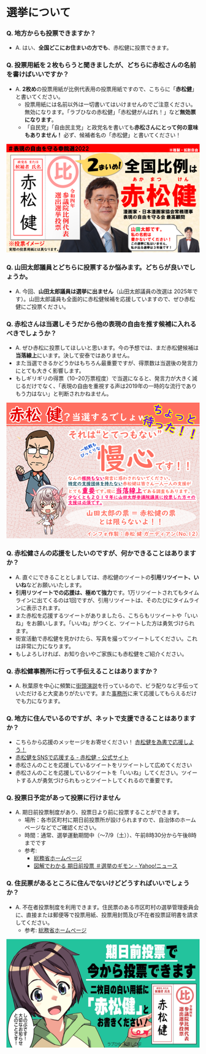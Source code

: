# 選挙について

### Q. 地方からも投票できますか？
- A. はい、**全国どこにお住まいの方でも**、赤松健に投票できます。

### Q. 投票用紙を２枚もらうと聞きましたが、どちらに赤松さんの名前を書けばいいですか？
- A. **2枚め**の投票用紙が比例代表用の投票用紙ですので、こちらに「**赤松健**」と書いてください。
  - 投票用紙には名前以外は一切書いてはいけませんのでご注意ください。無効になります。「ラブひなの赤松健」「赤松健がんばれ！」など**無効票になります**。
  - 「自民党」「自由民主党」と政党名を書いても**赤松さんにとって何の意味もありません！** 必ず、候補者名の「赤松健」と書いてください！

<img alt="投票方法" src="/assets/images/howtovote.png" width="600px">


### Q. 山田太郎議員とどちらに投票するか悩みます。どちらが良いでしょうか。
- A. 今回、**山田太郎議員は選挙に出ません**（山田太郎議員の改選は 2025年です）。山田太郎議員も全面的に赤松健候補を応援していますので、ぜひ赤松健にご投票ください。

### Q. 赤松さんは当選しそうだから他の表現の自由を推す候補に入れるべきでしょうか？
- A. ぜひ赤松に投票してほしいと思います。今の予想では、まだ赤松健候補は**当落線上**にいます。決して安泰ではありません。
- また当選できるかどうかはもちろん最重要ですが、得票数は当選後の発言力にとても大きく影響します。
- もしギリギリの得票（10−20万票程度）で当選になると、発言力が大きく減じるだけでなく、「表現の自由を重視する声は2019年の一時的な流行でありもう力はない」と判断されかねません。

![100万票目指せ](/assets/infographics/piro_02.png)

### Q. 赤松健さんの応援をしたいのですが、何かできることはありますか？
- A. 直ぐにできることとしましては、赤松健のツイートの**引用リツイート、いいね**などお願いいたします。
- **引用リツイートでの応援は、極めて強力**です。1万リツイートされてもタイムラインに出てくるのは1回ですが、引用リツイートは、そのたびにタイムラインに表示されます。
- また赤松を応援するツイートがありましたら、こちらもリツイートや「いいね」をお願いします。「いいね」がつくと、ツイートした方は勇気づけられます。
- 街宣活動で赤松健を見かけたら、写真を撮ってツイートしてください。これは非常に力になります。
- もしよろしければ、お知り合いやご家族にも赤松健をご紹介ください。

### Q. 赤松健事務所に行って手伝えることはありますか？
- A. 秋葉原を中心に頻繁に[街頭演説](#speech)を行っているので、ビラ配りなど手伝っていただけると大変ありがたいです。また[事務所](/index.html#office)に来て応援してもらえるだけでも力になります。

### Q. 地方に住んでいるのですが、ネットで支援できることはありますか？

- こちらから応援のメッセージをお寄せください！ [赤松健を為書で応援しよう！](https://kenakamatsu.etamegaki.com/)
- [赤松健をSNSで応援する \- 赤松健 \- 公式サイト](https://kenakamatsu.jp/sns)
- 赤松さんのことを応援しているツイートをリツイートして広めてください
- 赤松さんのことを応援しているツイートを「いいね」してください。ツイートする人が勇気づけられもっとツイートしてくれるので重要です。

### Q. 投票日予定があって投票に行けません
- A. 期日前投票制度があり、投票日より前に投票することができます。
  - 場所：各市区町村に期日前投票所が設けられますので、自治体のホームページなどでご確認ください。
  - 時間：通常、選挙運動期間中（〜7/9（土））、午前8時30分から午後8時までです
  - 参考: 
    - [総務省ホームページ](https://www.soumu.go.jp/senkyo/senkyo_s/naruhodo/naruhodo05.html)
    - [図解でわかる 期日前投票 ＃選挙のギモン \- Yahoo\!ニュース](https://news.yahoo.co.jp/special/early-voting/)

### Q. 住民票があるところに住んでないけどどうすればいいでしょうか？
- A. 不在者投票制度を利用できます。住民票のある市区町村の選挙管理委員会に、直接または郵便等で投票用紙、投票用封筒及び不在者投票証明書を請求してください。
  - 参考: [総務省ホームページ](https://www.soumu.go.jp/senkyo/senkyo_s/naruhodo/naruhodo05.html)

<img src="/assets/images/FWftF3MagAAzSp0.jpeg" width="800px">


